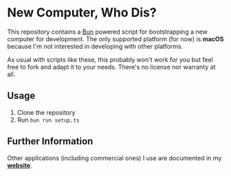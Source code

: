 # New Computer, Who Dis?

This repository contains a [Bun](https://bun.sh) powered script for bootstrapping a new computer for development.
The only supported platform (for now) is **macOS** because I'm not interested in developing with other platforms.

As usual with scripts like these, this probably won't work for you but feel free to fork and adapt it to your needs. There's no license nor warranty at all.

## Usage

1. Clone the repository
2. Run `bun run setup.ts`

## Further Information

Other applications (including commercial ones) I use are documented in my [**website**](https://nikoheikkila.fi/uses/).
